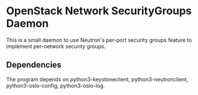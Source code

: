 # OpenStack Network SecurityGroups Daemon

This is a small daemon to use Neutron's per-port security groups feature to implement per-network security groups.

## Dependencies

The program depends on python3-keystoneclient, python3-neutronclient, python3-oslo-config, python3-oslo-log.

